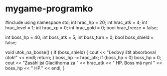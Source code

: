 # mygame-programko
#include <iostream>
using namespace std;
int hrac_hp = 20;
int hrac_atk = 4;
int hrac_level = 1;
int hrac_xp = 0;
int hrac_gold = 0;
bool hrac_freeze = false;

int boss_hp = 40;
int boss_atk = 5;
int boss_turn = 0;
bool boss_shield = false;

void utok_na_bosse() {
    if (boss_shield) {
        cout << "Ledový štít absorboval útok!" << endl;
        return;
    }
    boss_hp -= hrac_atk;
    if (boss_hp < 0) boss_hp = 0;
    cout << "Zasáhl jsi Glacithorna za " << hrac_atk << " HP. Boss má nyní " << boss_hp << " HP." << endl;
}
